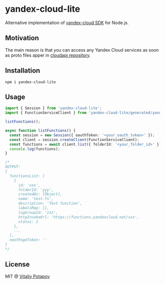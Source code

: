 # yandex-cloud-lite
Alternative implementation of [yandex-cloud SDK](https://github.com/yandex-cloud/nodejs-sdk) for Node.js.

## Motivation
The main reason is that you can access any Yandex Cloud services as soon as proto files apper in [cloudapi repository](https://github.com/yandex-cloud/cloudapi).

## Installation
```
npm i yandex-cloud-lite
```

## Usage
```ts
import { Session } from 'yandex-cloud-lite';
import { FunctionServiceClient } from 'yandex-cloud-lite/generated/yandex/cloud/serverless/functions/v1/function_service_grpc_pb';

listFunctions();

async function listFunctions() {
  const session = new Session({ oauthToken: '<your_oauth_token>' });
  const client = session.createClient(FunctionServiceClient);
  const functions = await client.list({ folderId: '<your_folder_id>' });
  console.log(functions);
}

/*
OUTPUT:
{
  functionsList: [
    {
      id: 'xxx',
      folderId: 'yyy',
      createdAt: [Object],
      name: 'test-fn',
      description: 'Test function',
      labelsMap: [],
      logGroupId: 'zzz',
      httpInvokeUrl: 'https://functions.yandexcloud.net/xxx',
      status: 2
    },
    ...
  ],
  nextPageToken: ''
}
*/
```

## License
MIT @ [Vitaliy Potapov](https://github.com/vitalets)
